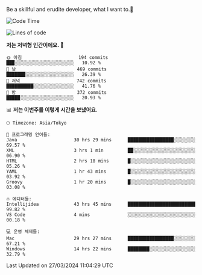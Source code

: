 Be a skillful and erudite developer, what I want to.👶

<!--START_SECTION:waka-->
![Code Time](http://img.shields.io/badge/Code%20Time-605%20hrs%2026%20mins-blue)

![Lines of code](https://img.shields.io/badge/%EC%A0%80%EB%8A%94%20%EC%97%AC%ED%83%9C%EA%B9%8C%EC%A7%80%20-1.1%20million%20%EC%A4%84%EC%9D%98%20%EC%BD%94%EB%93%9C%EB%A5%BC%20%EC%9E%91%EC%84%B1%ED%96%88%EC%96%B4%EC%9A%94.-blue)

**저는 저녁형 인간이에요. 🦉** 

```text
🌞 아침                     194 commits         ███░░░░░░░░░░░░░░░░░░░░░░   10.92 % 
🌆 낮　                     469 commits         ███████░░░░░░░░░░░░░░░░░░   26.39 % 
🌃 저녁                     742 commits         ██████████░░░░░░░░░░░░░░░   41.76 % 
🌙 밤　                     372 commits         █████░░░░░░░░░░░░░░░░░░░░   20.93 % 
```


📊 **저는 이번주를 이렇게 시간을 보냈어요.** 

```text
🕑︎ Timezone: Asia/Tokyo

💬 프로그래밍 언어들: 
Java                     30 hrs 29 mins      █████████████████░░░░░░░░   69.57 % 
XML                      3 hrs 1 min         ██░░░░░░░░░░░░░░░░░░░░░░░   06.90 % 
HTML                     2 hrs 18 mins       █░░░░░░░░░░░░░░░░░░░░░░░░   05.26 % 
YAML                     1 hr 43 mins        █░░░░░░░░░░░░░░░░░░░░░░░░   03.92 % 
Groovy                   1 hr 20 mins        █░░░░░░░░░░░░░░░░░░░░░░░░   03.08 % 

🔥 에디터들: 
Intellijidea             43 hrs 45 mins      █████████████████████████   99.82 % 
VS Code                  4 mins              ░░░░░░░░░░░░░░░░░░░░░░░░░   00.18 % 

💻 운영 체제들: 
Mac                      29 hrs 27 mins      █████████████████░░░░░░░░   67.21 % 
Windows                  14 hrs 22 mins      ████████░░░░░░░░░░░░░░░░░   32.79 % 
```


 Last Updated on 27/03/2024 11:04:29 UTC
<!--END_SECTION:waka-->
